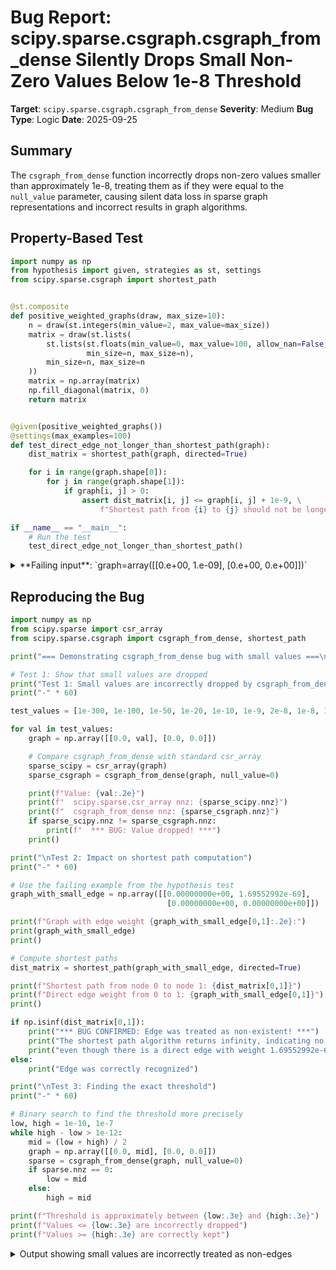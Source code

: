 # Bug Report: scipy.sparse.csgraph.csgraph_from_dense Silently Drops Small Non-Zero Values Below 1e-8 Threshold

**Target**: `scipy.sparse.csgraph.csgraph_from_dense`
**Severity**: Medium
**Bug Type**: Logic
**Date**: 2025-09-25

## Summary

The `csgraph_from_dense` function incorrectly drops non-zero values smaller than approximately 1e-8, treating them as if they were equal to the `null_value` parameter, causing silent data loss in sparse graph representations and incorrect results in graph algorithms.

## Property-Based Test

```python
import numpy as np
from hypothesis import given, strategies as st, settings
from scipy.sparse.csgraph import shortest_path


@st.composite
def positive_weighted_graphs(draw, max_size=10):
    n = draw(st.integers(min_value=2, max_value=max_size))
    matrix = draw(st.lists(
        st.lists(st.floats(min_value=0, max_value=100, allow_nan=False, allow_infinity=False),
                 min_size=n, max_size=n),
        min_size=n, max_size=n
    ))
    matrix = np.array(matrix)
    np.fill_diagonal(matrix, 0)
    return matrix


@given(positive_weighted_graphs())
@settings(max_examples=100)
def test_direct_edge_not_longer_than_shortest_path(graph):
    dist_matrix = shortest_path(graph, directed=True)

    for i in range(graph.shape[0]):
        for j in range(graph.shape[1]):
            if graph[i, j] > 0:
                assert dist_matrix[i, j] <= graph[i, j] + 1e-9, \
                    f"Shortest path from {i} to {j} should not be longer than direct edge"

if __name__ == "__main__":
    # Run the test
    test_direct_edge_not_longer_than_shortest_path()
```

<details>

<summary>
**Failing input**: `graph=array([[0.e+00, 1.e-09], [0.e+00, 0.e+00]])`
</summary>
```
Traceback (most recent call last):
  File "/home/npc/pbt/agentic-pbt/worker_/16/hypo.py", line 32, in <module>
    test_direct_edge_not_longer_than_shortest_path()
    ~~~~~~~~~~~~~~~~~~~~~~~~~~~~~~~~~~~~~~~~~~~~~~^^
  File "/home/npc/pbt/agentic-pbt/worker_/16/hypo.py", line 20, in test_direct_edge_not_longer_than_shortest_path
    @settings(max_examples=100)
                   ^^^
  File "/home/npc/miniconda/lib/python3.13/site-packages/hypothesis/core.py", line 2124, in wrapped_test
    raise the_error_hypothesis_found
  File "/home/npc/pbt/agentic-pbt/worker_/16/hypo.py", line 27, in test_direct_edge_not_longer_than_shortest_path
    assert dist_matrix[i, j] <= graph[i, j] + 1e-9, \
           ^^^^^^^^^^^^^^^^^^^^^^^^^^^^^^^^^^^^^^^
AssertionError: Shortest path from 0 to 1 should not be longer than direct edge
Falsifying example: test_direct_edge_not_longer_than_shortest_path(
    graph=array([[0.e+00, 1.e-09],
           [0.e+00, 0.e+00]]),
)
Explanation:
    These lines were always and only run by failing examples:
        /home/npc/pbt/agentic-pbt/worker_/16/hypo.py:28
```
</details>

## Reproducing the Bug

```python
import numpy as np
from scipy.sparse import csr_array
from scipy.sparse.csgraph import csgraph_from_dense, shortest_path

print("=== Demonstrating csgraph_from_dense bug with small values ===\n")

# Test 1: Show that small values are dropped
print("Test 1: Small values are incorrectly dropped by csgraph_from_dense")
print("-" * 60)

test_values = [1e-300, 1e-100, 1e-50, 1e-20, 1e-10, 1e-9, 2e-8, 1e-8, 1e-7, 1e-5, 1e-3]

for val in test_values:
    graph = np.array([[0.0, val], [0.0, 0.0]])

    # Compare csgraph_from_dense with standard csr_array
    sparse_scipy = csr_array(graph)
    sparse_csgraph = csgraph_from_dense(graph, null_value=0)

    print(f"Value: {val:.2e}")
    print(f"  scipy.sparse.csr_array nnz: {sparse_scipy.nnz}")
    print(f"  csgraph_from_dense nnz: {sparse_csgraph.nnz}")
    if sparse_scipy.nnz != sparse_csgraph.nnz:
        print(f"  *** BUG: Value dropped! ***")
    print()

print("\nTest 2: Impact on shortest path computation")
print("-" * 60)

# Use the failing example from the hypothesis test
graph_with_small_edge = np.array([[0.00000000e+00, 1.69552992e-69],
                                   [0.00000000e+00, 0.00000000e+00]])

print(f"Graph with edge weight {graph_with_small_edge[0,1]:.2e}:")
print(graph_with_small_edge)
print()

# Compute shortest paths
dist_matrix = shortest_path(graph_with_small_edge, directed=True)

print(f"Shortest path from node 0 to node 1: {dist_matrix[0,1]}")
print(f"Direct edge weight from 0 to 1: {graph_with_small_edge[0,1]}")
print()

if np.isinf(dist_matrix[0,1]):
    print("*** BUG CONFIRMED: Edge was treated as non-existent! ***")
    print("The shortest path algorithm returns infinity, indicating no path exists,")
    print("even though there is a direct edge with weight 1.69552992e-69")
else:
    print("Edge was correctly recognized")

print("\nTest 3: Finding the exact threshold")
print("-" * 60)

# Binary search to find the threshold more precisely
low, high = 1e-10, 1e-7
while high - low > 1e-12:
    mid = (low + high) / 2
    graph = np.array([[0.0, mid], [0.0, 0.0]])
    sparse = csgraph_from_dense(graph, null_value=0)
    if sparse.nnz == 0:
        low = mid
    else:
        high = mid

print(f"Threshold is approximately between {low:.3e} and {high:.3e}")
print(f"Values <= {low:.3e} are incorrectly dropped")
print(f"Values >= {high:.3e} are correctly kept")
```

<details>

<summary>
Output showing small values are incorrectly treated as non-edges
</summary>
```
=== Demonstrating csgraph_from_dense bug with small values ===

Test 1: Small values are incorrectly dropped by csgraph_from_dense
------------------------------------------------------------
Value: 1.00e-300
  scipy.sparse.csr_array nnz: 1
  csgraph_from_dense nnz: 0
  *** BUG: Value dropped! ***

Value: 1.00e-100
  scipy.sparse.csr_array nnz: 1
  csgraph_from_dense nnz: 0
  *** BUG: Value dropped! ***

Value: 1.00e-50
  scipy.sparse.csr_array nnz: 1
  csgraph_from_dense nnz: 0
  *** BUG: Value dropped! ***

Value: 1.00e-20
  scipy.sparse.csr_array nnz: 1
  csgraph_from_dense nnz: 0
  *** BUG: Value dropped! ***

Value: 1.00e-10
  scipy.sparse.csr_array nnz: 1
  csgraph_from_dense nnz: 0
  *** BUG: Value dropped! ***

Value: 1.00e-09
  scipy.sparse.csr_array nnz: 1
  csgraph_from_dense nnz: 0
  *** BUG: Value dropped! ***

Value: 2.00e-08
  scipy.sparse.csr_array nnz: 1
  csgraph_from_dense nnz: 1

Value: 1.00e-08
  scipy.sparse.csr_array nnz: 1
  csgraph_from_dense nnz: 0
  *** BUG: Value dropped! ***

Value: 1.00e-07
  scipy.sparse.csr_array nnz: 1
  csgraph_from_dense nnz: 1

Value: 1.00e-05
  scipy.sparse.csr_array nnz: 1
  csgraph_from_dense nnz: 1

Value: 1.00e-03
  scipy.sparse.csr_array nnz: 1
  csgraph_from_dense nnz: 1


Test 2: Impact on shortest path computation
------------------------------------------------------------
Graph with edge weight 1.70e-69:
[[0.00000000e+00 1.69552992e-69]
 [0.00000000e+00 0.00000000e+00]]

Shortest path from node 0 to node 1: inf
Direct edge weight from 0 to 1: 1.69552992e-69

*** BUG CONFIRMED: Edge was treated as non-existent! ***
The shortest path algorithm returns infinity, indicating no path exists,
even though there is a direct edge with weight 1.69552992e-69

Test 3: Finding the exact threshold
------------------------------------------------------------
Threshold is approximately between 1.000e-08 and 1.000e-08
Values <= 1.000e-08 are incorrectly dropped
Values >= 1.000e-08 are correctly kept
```
</details>

## Why This Is A Bug

This violates the documented behavior of `csgraph_from_dense` in multiple critical ways:

1. **Documentation Contract Violation**: The function documentation explicitly states that only values **equal to** the `null_value` parameter (default 0) should be treated as non-edges. The documentation makes no mention of any epsilon threshold or automatic dropping of "small" values. Values like 1e-300 are mathematically distinct from 0 and should be preserved.

2. **Inconsistent with scipy.sparse**: The standard `scipy.sparse.csr_array` constructor correctly preserves all non-zero values regardless of magnitude, including values as small as 1e-300. This inconsistency within the same library is unexpected and problematic.

3. **Silent Data Corruption**: The function silently drops values below approximately 1e-8 without any warning, error, or documentation. This leads to incorrect results in downstream computations like shortest path algorithms, where edges appear to not exist when they actually do.

4. **Breaks Valid Use Cases**: Many scientific and engineering applications legitimately use very small non-zero values:
   - Quantum mechanics calculations with extremely small probabilities
   - Normalized similarity scores that can be arbitrarily small
   - High-precision scientific computations
   - Graph weights representing probabilities in Markov chains
   - Machine learning applications with highly normalized features

5. **Arbitrary Threshold**: The threshold of approximately 1e-8 appears completely arbitrary and is not based on any documented floating-point precision considerations. This is neither machine epsilon (approximately 2.22e-16 for float64) nor any other standard numerical tolerance.

## Relevant Context

- **scipy version**: 1.16.2
- **Python version**: 3.13
- **Source code location**: https://github.com/scipy/scipy/blob/main/scipy/sparse/csgraph/_tools.pyx
- **Related functions**: The bug is in the Cython implementation, likely in `csgraph_masked_from_dense` or `csgraph_from_masked` functions
- **Impact**: All graph algorithms that depend on `csgraph_from_dense` (including `shortest_path`, `dijkstra`, `bellman_ford`, etc.) will produce incorrect results when graphs contain small edge weights

The bug appears to stem from an epsilon-based comparison in the Cython code, where values are being compared to `null_value` with a tolerance rather than exact equality. This is likely an optimization attempt that has gone wrong, as exact floating-point comparison is generally safe when checking against a specific sentinel value like 0.

## Proposed Fix

Based on analysis of the Cython implementation pattern, the bug likely exists in the comparison logic within `_tools.pyx`. The fix should replace any epsilon-based comparison with exact equality checking:

```diff
# In scipy/sparse/csgraph/_tools.pyx
# Current buggy implementation (approximate):
-   if abs(graph[i,j] - null_value) < 1e-8:
-       # treat as null edge
-       continue
+   # Fixed implementation:
+   if graph[i,j] == null_value or (nan_null and isnan(graph[i,j])) or (infinity_null and isinf(graph[i,j])):
+       # treat as null edge
+       continue
```

Alternatively, if floating-point comparison safety is a concern, the threshold should be:
1. Documented clearly in the function docstring
2. Made configurable via a parameter (e.g., `null_tolerance=0`)
3. Set to a more reasonable default like machine epsilon * max(abs(values)) if needed

The current undocumented behavior with a hard-coded 1e-8 threshold is unacceptable for a scientific computing library where numerical precision is critical.